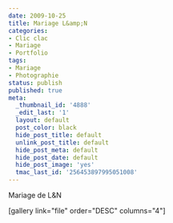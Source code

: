```yaml
---
date: 2009-10-25
title: Mariage L&amp;N
categories:
- Clic clac
- Mariage
- Portfolio
tags:
- Mariage
- Photographie
status: publish
published: true
meta:
  _thumbnail_id: '4888'
  _edit_last: '1'
  layout: default
  post_color: black
  hide_post_title: default
  unlink_post_title: default
  hide_post_meta: default
  hide_post_date: default
  hide_post_image: 'yes'
  tmac_last_id: '256453897995051008'
---
```

Mariage de L&amp;N

<!--more-->

[gallery link="file" order="DESC" columns="4"]
